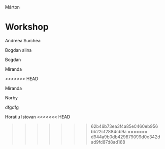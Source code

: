 

Márton

# Workshop
Andreea Surchea


Bogdan
alina










Bogdan




Miranda

<<<<<<< HEAD




Miranda



Norby



dfgdfg





Horatiu Istovan
<<<<<<< HEAD
>>>>>>> 62b46b73ea3f4a85e0460eb956bb22cf2884cb9a
=======
>>>>>>> d944a9b0db429879099d0e342dad9fd87d8ad168
